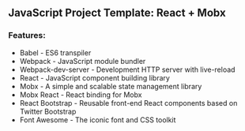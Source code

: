 ## JavaScript Project Template: React + Mobx

### Features:

* Babel - ES6 transpiler
* Webpack - JavaScript module bundler
* Webpack-dev-server - Development HTTP server with live-reload
* React - JavaScript component building library
* Mobx - A simple and scalable state management library
* Mobx React - React binding for Mobx
* React Bootstrap - Reusable front-end React components based on Twitter Bootstrap
* Font Awesome - The iconic font and CSS toolkit
